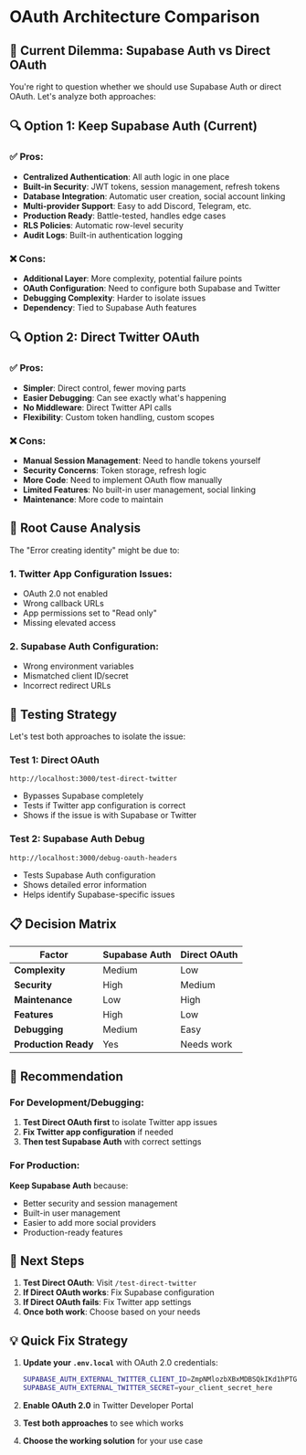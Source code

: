 # OAuth Architecture Comparison

## **🤔 Current Dilemma: Supabase Auth vs Direct OAuth**

You're right to question whether we should use Supabase Auth or direct OAuth. Let's analyze both approaches:

## **🔍 Option 1: Keep Supabase Auth (Current)**

### **✅ Pros:**
- **Centralized Authentication**: All auth logic in one place
- **Built-in Security**: JWT tokens, session management, refresh tokens
- **Database Integration**: Automatic user creation, social account linking
- **Multi-provider Support**: Easy to add Discord, Telegram, etc.
- **Production Ready**: Battle-tested, handles edge cases
- **RLS Policies**: Automatic row-level security
- **Audit Logs**: Built-in authentication logging

### **❌ Cons:**
- **Additional Layer**: More complexity, potential failure points
- **OAuth Configuration**: Need to configure both Supabase and Twitter
- **Debugging Complexity**: Harder to isolate issues
- **Dependency**: Tied to Supabase Auth features

## **🔍 Option 2: Direct Twitter OAuth**

### **✅ Pros:**
- **Simpler**: Direct control, fewer moving parts
- **Easier Debugging**: Can see exactly what's happening
- **No Middleware**: Direct Twitter API calls
- **Flexibility**: Custom token handling, custom scopes

### **❌ Cons:**
- **Manual Session Management**: Need to handle tokens yourself
- **Security Concerns**: Token storage, refresh logic
- **More Code**: Need to implement OAuth flow manually
- **Limited Features**: No built-in user management, social linking
- **Maintenance**: More code to maintain

## **🔧 Root Cause Analysis**

The "Error creating identity" might be due to:

### **1. Twitter App Configuration Issues:**
- OAuth 2.0 not enabled
- Wrong callback URLs
- App permissions set to "Read only"
- Missing elevated access

### **2. Supabase Auth Configuration:**
- Wrong environment variables
- Mismatched client ID/secret
- Incorrect redirect URLs

## **🧪 Testing Strategy**

Let's test both approaches to isolate the issue:

### **Test 1: Direct OAuth**
```
http://localhost:3000/test-direct-twitter
```
- Bypasses Supabase completely
- Tests if Twitter app configuration is correct
- Shows if the issue is with Supabase or Twitter

### **Test 2: Supabase Auth Debug**
```
http://localhost:3000/debug-oauth-headers
```
- Tests Supabase Auth configuration
- Shows detailed error information
- Helps identify Supabase-specific issues

## **📋 Decision Matrix**

| Factor | Supabase Auth | Direct OAuth |
|--------|---------------|--------------|
| **Complexity** | Medium | Low |
| **Security** | High | Medium |
| **Maintenance** | Low | High |
| **Features** | High | Low |
| **Debugging** | Medium | Easy |
| **Production Ready** | Yes | Needs work |

## **🎯 Recommendation**

### **For Development/Debugging:**
1. **Test Direct OAuth first** to isolate Twitter app issues
2. **Fix Twitter app configuration** if needed
3. **Then test Supabase Auth** with correct settings

### **For Production:**
**Keep Supabase Auth** because:
- Better security and session management
- Built-in user management
- Easier to add more social providers
- Production-ready features

## **🔧 Next Steps**

1. **Test Direct OAuth**: Visit `/test-direct-twitter`
2. **If Direct OAuth works**: Fix Supabase configuration
3. **If Direct OAuth fails**: Fix Twitter app settings
4. **Once both work**: Choose based on your needs

## **💡 Quick Fix Strategy**

1. **Update your `.env.local`** with OAuth 2.0 credentials:
   ```bash
   SUPABASE_AUTH_EXTERNAL_TWITTER_CLIENT_ID=ZmpNMlozbXBxMDBSQkIKd1hPTG46MTpjaQ
   SUPABASE_AUTH_EXTERNAL_TWITTER_SECRET=your_client_secret_here
   ```

2. **Enable OAuth 2.0** in Twitter Developer Portal

3. **Test both approaches** to see which works

4. **Choose the working solution** for your use case 